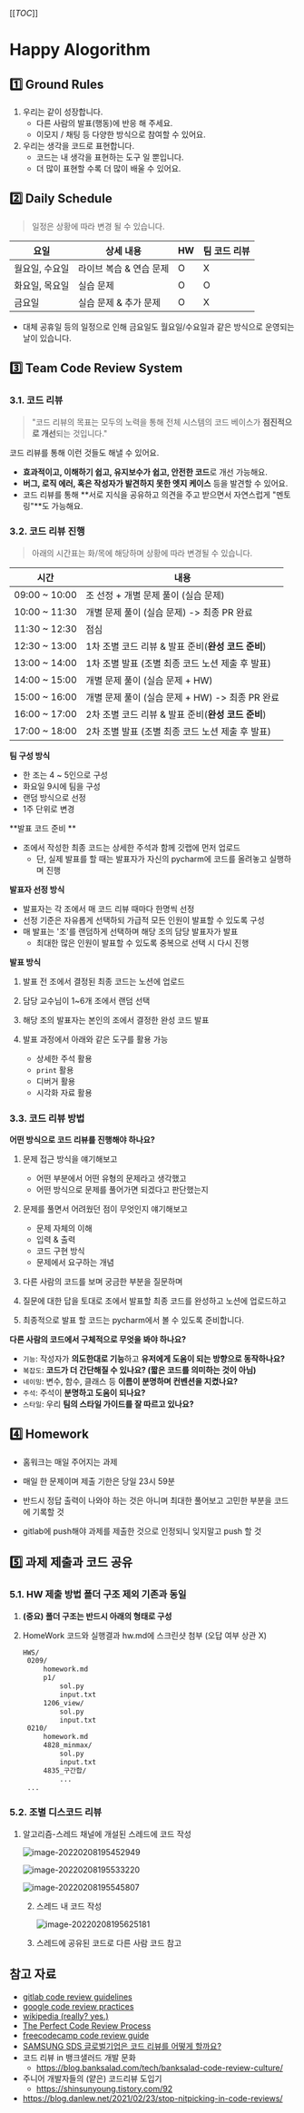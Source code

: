 [[_TOC_]]



# Happy Alogorithm 

## 1️⃣ Ground Rules 

1. 우리는 같이 성장합니다. 
   - 다른 사람의 발표(행동)에 반응 해 주세요.
   - 이모지 / 채팅 등 다양한 방식으로 참여할 수 있어요. 
2. 우리는 생각을 코드로 표현합니다. 
   - 코드는 내 생각을 표현하는 도구 일 뿐입니다. 
   - 더 많이 표현할 수록 더 많이 배울 수 있어요. 



## 2️⃣ Daily Schedule

> 일정은 상황에 따라 변경 될 수 있습니다.

| 요일           | 상세 내용               | HW   | 팀 코드 리뷰 |
| -------------- | ----------------------- | ---- | ------------ |
| 월요일, 수요일 | 라이브 복습 & 연습 문제 | O    | X            |
| 화요일, 목요일 | 실습 문제               | O    | O            |
| 금요일         | 실습 문제 & 추가 문제   | O    | X            |

- 대체 공휴일 등의 일정으로 인해 금요일도 월요일/수요일과 같은 방식으로 운영되는 날이 있습니다.



## 3️⃣ Team Code Review System

### 3.1. 코드 리뷰

> "코드 리뷰의 목표는 모두의 노력을 통해 전체 시스템의 코드 베이스가 **점진적으로 개선**되는 것입니다."

코드 리뷰를 통해 이런 것들도 해낼 수 있어요.

- **효과적이고, 이해하기 쉽고, 유지보수가 쉽고, 안전한 코드**로 개선 가능해요.
- **버그, 로직 에러, 혹은 작성자가 발견하지 못한 엣지 케이스** 등을 발견할 수 있어요.
- 코드 리뷰를 통해 **서로 지식을 공유하고 의견을 주고 받으면서 자연스럽게 "멘토링"**도 가능해요.



### 3.2. 코드 리뷰 진행
> 아래의 시간표는 화/목에 해당하며 상황에 따라 변경될 수 있습니다.

| 시간          | 내용                                               |
| ------------- | -------------------------------------------------- |
| 09:00 ~ 10:00 | 조 선정 + 개별 문제 풀이 (실습 문제)               |
| 10:00 ~ 11:30 | 개별 문제 풀이 (실습 문제) -> 최종 PR 완료         |
| 11:30 ~ 12:30 | 점심                                               |
| 12:30 ~ 13:00 | 1차 조별 코드 리뷰 & 발표 준비(**완성 코드 준비**) |
| 13:00 ~ 14:00 | 1차 조별 발표 (조별 최종 코드 노션 제출 후 발표)   |
| 14:00 ~ 15:00 | 개별 문제 풀이 (실습 문제 + HW)                    |
| 15:00 ~ 16:00 | 개별 문제 풀이 (실습 문제 + HW) -> 최종 PR 완료    |
| 16:00 ~ 17:00 | 2차 조별 코드 리뷰 & 발표 준비(**완성 코드 준비**) |
| 17:00 ~ 18:00 | 2차 조별 발표 (조별 최종 코드 노션 제출 후 발표)   |



**팀 구성 방식**

- 한 조는 4 ~ 5인으로 구성
- 화요일 9시에 팀을 구성
- 랜덤 방식으로 선정
- 1주 단위로 변경



**발표 코드 준비 **

- 조에서 작성한 최종 코드는 상세한 주석과 함께 깃랩에 먼저 업로드
  - 단, 실제 발표를 할 때는 발표자가 자신의 pycharm에 코드를 올려놓고 실행하며 진행




**발표자 선정 방식**

- 발표자는 각 조에서 매 코드 리뷰 때마다 한명씩 선정
- 선정 기준은 자유롭게 선택하되 가급적 모든 인원이 발표할 수 있도록 구성
- 매 발표는 '조'를 랜덤하게 선택하며 해당 조의 담당 발표자가 발표
  - 최대한 많은 인원이 발표할 수 있도록 중복으로 선택 시 다시 진행



**발표 방식**

1. 발표 전 조에서 결정된 최종 코드는 노션에 업로드

2. 담당 교수님이 1~6개 조에서 랜덤 선택

3. 해당 조의 발표자는 본인의 조에서 결정한 완성 코드 발표

4. 발표 과정에서 아래와 같은 도구를 활용 가능
   - 상세한 주석 활용
   - `print` 활용
   - 디버거 활용
   - 시각화 자료 활용



### 3.3. 코드 리뷰 방법 
**어떤 방식으로 코드 리뷰를 진행해야 하나요?** 

1. 문제 접근 방식을 얘기해보고
   - 어떤 부분에서 어떤 유형의 문제라고 생각했고
   - 어떤 방식으로 문제를 풀어가면 되겠다고 판단했는지

2. 문제를 풀면서 어려웠던 점이 무엇인지 얘기해보고
   - 문제 자체의 이해
   - 입력 & 출력 
   - 코드 구현 방식
   - 문제에서 요구하는 개념

3. 다른 사람의 코드를 보며 궁금한 부분을 질문하며
4. 질문에 대한 답을 토대로 조에서 발표할 최종 코드를 완성하고 노션에 업로드하고
5. 최종적으로 발표 할 코드는 pycharm에서 볼 수 있도록 준비합니다.



**다른 사람의 코드에서 구체적으로 무엇을 봐야 하나요?**

- `기능`: 작성자가 **의도한대로 기능**하고 **유저에게 도움이 되는 방향으로 동작하나요?**
- `복잡도`: **코드가 더 간단해질 수 있나요? (짧은 코드를 의미하는 것이 아님)** 
- `네이밍`: 변수, 함수, 클래스 등 **이름이 분명하며 컨벤션을 지켰나요?**
- `주석`: 주석이 **분명하고 도움이 되나요?**
- `스타일`: 우리 **팀의 스타일 가이드를 잘 따르고 있나요?**





## 4️⃣ Homework

- 홈워크는 매일 주어지는 과제
- 매일 한 문제이며 제출 기한은 당일 23시 59분
- 반드시 정답 출력이 나와야 하는 것은 아니며 최대한 풀어보고 고민한 부분을 코드에 기록할 것

- gitlab에 push해야 과제를 제출한 것으로 인정되니 잊지말고 push 할 것





## 5️⃣ 과제 제출과 코드 공유

### 5.1. HW 제출 방법 폴더 구조 제외 기존과 동일

1. **(중요) 폴더 구조는 반드시 아래의 형태로 구성**

1. HomeWork 코드와 실행결과 hw.md에 스크린샷 첨부 (오답 여부 상관 X)

   ```markdown
   HWS/
   	0209/
   		homework.md
   		p1/
   			sol.py
   			input.txt
   		1206_view/
   			sol.py
   			input.txt
   	0210/
   		homework.md
   		4828_minmax/
   			sol.py
   			input.txt
   		4835_구간합/
   			...
   	...
   ```

### 5.2. 조별 디스코드 리뷰

1. 알고리즘-스레드 채널에 개설된 스레드에 코드 작성

   ![image-20220208195452949](README.assets/image-20220208195452949.png)

   ![image-20220208195533220](README.assets/image-20220208195533220.png)

   ![image-20220208195545807](README.assets/image-20220208195545807.png)

   2. 스레드 내 코드 작성

      ![image-20220208195625181](README.assets/image-20220208195625181.png)

   3. 스레드에 공유된 코드로 다른 사람 코드 참고



## 참고 자료

- [gitlab code review guidelines](https://docs.gitlab.com/ee/development/code_review.html)
- [google code review practices](https://google.github.io/eng-practices/review/)
- [wikipedia (really?  yes.)](https://en.wikipedia.org/wiki/Code_review)
- [The Perfect Code Review Process](https://medium.com/osedea/the-perfect-code-review-process-845e6ba5c31)
- [freecodecamp code review guide](https://www.freecodecamp.org/news/code-review-the-ultimate-guide-aa45c358bbf5/)
- [SAMSUNG SDS 글로벌기업은 코드 리뷰를 어떻게 할까요?](https://www.samsungsds.com/kr/insights/global_code_review.html)
- 코드 리뷰 in 뱅크샐러드 개발 문화
  - https://blog.banksalad.com/tech/banksalad-code-review-culture/
- 주니어 개발자들의 (얕은) 코드리뷰 도입기
  - https://shinsunyoung.tistory.com/92
- https://blog.danlew.net/2021/02/23/stop-nitpicking-in-code-reviews/
